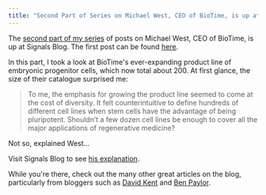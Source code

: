 ```yaml
---
title: "Second Part of Series on Michael West, CEO of BioTime, is up at Signals"
---
```


The [second part of my series](http://www.signalsblog.ca/the-many-opportunities-for-products-in-the-stem-cell-field-an-interview-with-michael-west-part-2/) of posts on Michael West, CEO of BioTime, is up at Signals Blog. The first post can be found [here](http://www.signalsblog.ca/the-ever-changing-stem-cell-field-an-interview-with-michael-west/).

In this part, I took a look at BioTime's ever-expanding product line of embryonic progenitor cells, which now total about 200. At first glance, the size of their catalogue surprised me:

> To me, the emphasis for growing the product line seemed to come at the cost of diversity. It felt counterintuitive to define hundreds of different cell lines when stem cells have the advantage of being pluripotent. Shouldn’t a few dozen cell lines be enough to cover all the major applications of regenerative medicine?

Not so, explained West...

Visit Signals Blog to see [his explanation](http://www.signalsblog.ca/the-many-opportunities-for-products-in-the-stem-cell-field-an-interview-with-michael-west-part-2/).

While you're there, check out the many other great articles on the blog, particularly from bloggers such as [David Kent](http://www.signalsblog.ca/the-importance-of-unequal-division-in-stem-cells/) and [Ben Paylor](http://www.signalsblog.ca/science-communications-everybodys-doing-it/).
